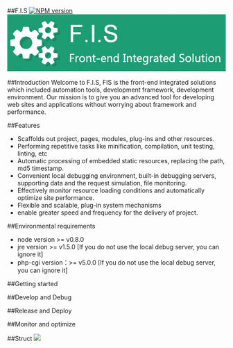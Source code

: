 ##F.I.S
[![NPM version](https://badge.fury.io/js/fis-plus.png)](http://badge.fury.io/js/fis-plus)
![fis](./doc/images/logo.png)

##Introduction
Welcome to F.I.S, FIS is the front-end integrated solutions which included automation tools, development framework, development environment. Our mission is to give you an advanced tool for developing web sites and applications without worrying about framework and performance.



##Features
* Scaffolds out project, pages, modules, plug-ins and other resources.
* Performing repetitive tasks like minification, compilation, unit testing, linting, etc
* Automatic processing of embedded static resources, replacing the path, md5 timestamp.
* Convenient local debugging environment, built-in debugging servers, supporting data and the request simulation, file monitoring.
* Effectively monitor resource loading conditions and automatically optimize site performance.
* Flexible and scalable, plug-in system mechanisms
* enable greater speed and frequency for the delivery of project.


##Environmental requirements
* node version >= v0.8.0
* jre version >= v1.5.0 [If you do not use the local debug server, you can ignore it]
* php-cgi version：>= v5.0.0 [If you do not use the local debug server, you can ignore it]

##Getting started

##Develop and Debug

##Release and Deploy

##Monitor and optimize

##Struct
![](https://raw.github.com/fis-dev/fis-plus/gh-pages/images/struct.png)
